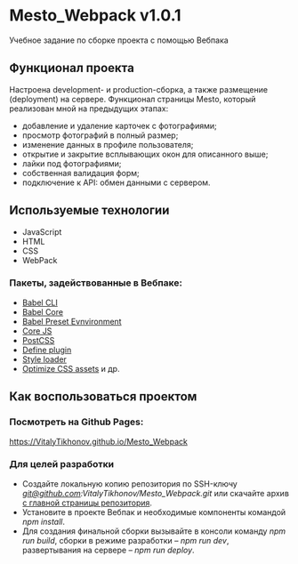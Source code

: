 # Mesto_Webpack v1.0.1
Учебное задание по сборке проекта с помощью Вебпака
## Функционал проекта
Настроена development- и production-сборка, а также размещение (deployment) на сервере.
Функционал страницы Mesto, который реализован мной на предыдущих этапах:
- добавление и удаление карточек с фотографиями;
- просмотр фотографий в полный размер;
- изменение данных в профиле пользователя;
- открытие и закрытие всплывающих окон для описанного выше;
- лайки под фотографиями;
- собственная валидация форм;
- подключение к API: обмен данными с сервером.
## Используемые технологии
- JavaScript
- HTML
- CSS
- WebPack
### Пакеты, задействованные в Вебпаке:
- [Babel CLI](https://babeljs.io/docs/en/babel-cli#docsNav)
- [Babel Core](https://babeljs.io/docs/en/babel-core)
- [Babel Preset Evnvironment](https://babeljs.io/docs/en/babel-preset-env#docsNav)
- [Сore JS](https://github.com/zloirock/core-js#readme)
- [PostCSS](https://postcss.org/)
- [Define plugin](https://webpack.js.org/plugins/define-plugin/)
- [Style loader](https://github.com/webpack-contrib/style-loader)
- [Optimize CSS assets](https://www.npmjs.com/package/optimize-css-assets-webpack-plugin)
и др.
## Как воспользоваться проектом
### Посмотреть на Github Pages:
https://VitalyTikhonov.github.io/Mesto_Webpack
### Для целей разработки
- Создайте локальную копию репозитория по SSH-ключу *git@github.com:VitalyTikhonov/Mesto_Webpack.git* или скачайте архив [с главной страницы репозитория](https://github.com/VitalyTikhonov/Mesto_Webpack).
- Установите в проекте Вебпак и необходимые компоненты командой _npm install_.
- Для создания финальной сборки вызывайте в консоли команду *npm run build*, сборки в режиме разработки – *npm run dev*, развертывания на сервере – *npm run deploy*.
